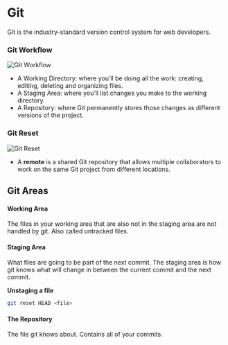# Git

Git is the industry-standard version control system for web developers.

### Git Workflow

![Git Workflow](https://github.com/karyma101/handbook/blob/master/GIT/img/workflow.png "Git Workflow")

  - A Working Directory: where you’ll be doing all the work: creating, editing, deleting and organizing files.
  - A Staging Area: where you’ll list changes you make to the working directory.
  - A Repository: where Git permanently stores those changes as different versions of the project.

### Git Reset

![Git Reset](https://github.com/karyma101/handbook/blob/master/GIT/img/reset.png "Git Reset")

- A **remote** is a shared Git repository that allows multiple collaborators to work on the same Git project from different locations.

## Git Areas

#### Working Area

The files in your working area that are also not in the staging area are not handled by git. Also called untracked files.

#### Staging Area

What files are going to be part of the next commit. The staging area is how git knows what will change in between the current commit and the next commit.

**Unstaging a file**
```bash
git reset HEAD <file>
```

#### The Repository

The file git knows about. Contains all of your commits.
